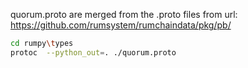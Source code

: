 
quorum.proto are merged from the .proto files from url:  https://github.com/rumsystem/rumchaindata/pkg/pb/


```bash
cd rumpy\types
protoc  --python_out=. ./quorum.proto
```